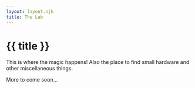 ```yaml
---
layout: layout.njk
title: The Lab
---
```

# {{ title }}

This is where the magic happens! Also the place to find small hardware and other miscellaneous things.

More to come soon...